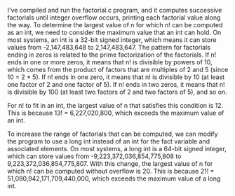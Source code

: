 I've compiled and run the factorial.c program, and it computes successive factorials until integer overflow occurs, printing each factorial value along the way.
To determine the largest value of n for which n! can be computed as an int, we need to consider the maximum value that an int can hold. On most systems, an int is a 32-bit signed integer, which means it can store values from -2,147,483,648 to 2,147,483,647.
The pattern for factorials ending in zeros is related to the prime factorization of the factorials. If n! ends in one or more zeros, it means that n! is divisible by powers of 10, which comes from the product of factors that are multiples of 2 and 5 (since 10 = 2 * 5). If n! ends in one zero, it means that n! is divisible by 10 (at least one factor of 2 and one factor of 5). If n! ends in two zeros, it means that n! is divisible by 100 (at least two factors of 2 and two factors of 5), and so on.

For n! to fit in an int, the largest value of n that satisfies this condition is 12. This is because 13! = 6,227,020,800, which exceeds the maximum value of an int.

To increase the range of factorials that can be computed, we can modify the program to use a long int instead of an int for the fact variable and associated elements. On most systems, a long int is a 64-bit signed integer, which can store values from -9,223,372,036,854,775,808 to 9,223,372,036,854,775,807.
With this change, the largest value of n for which n! can be computed without overflow is 20. This is because 21! = 51,090,942,171,709,440,000, which exceeds the maximum value of a long int.


